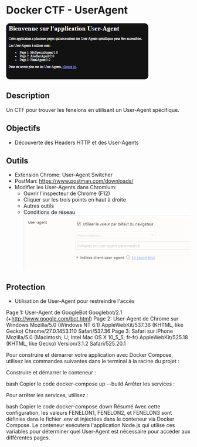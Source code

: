 # Docker CTF - UserAgent

![](readme_docs/70a20df0.png)

## Description

Un CTF pour trouver les fenelons en utilisant un User-Agent spécifique.

## Objectifs

- Découverte des Headers HTTP et des User-Agents

## Outils

- Extension Chrome: User-Agent Switcher
- PostMan: https://www.postman.com/downloads/
- Modifier les User-Agents dans Chromium:
  - Ouvrir l'inspecteur de Chrome (F12)
  - Cliquer sur les trois points en haut à droite
  - Autres outils
  - Conditions de réseau
![](.README_images/9f3e42cc.png)

## Protection

- Utilisation de User-Agent pour restreindre l'accès

Page 1: User-Agent de GoogleBot 	Googlebot/2.1 (+http://www.google.com/bot.html)
Page 2: User-Agent de Chrome sur Windows     Mozilla/5.0 (Windows NT 6.1) AppleWebKit/537.36 (KHTML, like Gecko) Chrome/27.0.1453.110 Safari/537.36
Page 3: Safari sur iPhone           Mozilla/5.0 (Macintosh; U; Intel Mac OS X 10_5_5; fr-fr) AppleWebKit/525.18 (KHTML, like Gecko) Version/3.1.2 Safari/525.20.1

Pour construire et démarrer votre application avec Docker Compose, utilisez les commandes suivantes dans le terminal à la racine du projet :

Construire et démarrer le conteneur :

bash
Copier le code
docker-compose up --build
Arrêter les services :

Pour arrêter les services, utilisez :

bash
Copier le code
docker-compose down
Résumé
Avec cette configuration, les valeurs FENELON1, FENELON2, et FENELON3 sont définies dans le fichier .env et injectées dans le conteneur via Docker Compose. Le conteneur exécutera l'application Node.js qui utilise ces variables pour déterminer quel User-Agent est nécessaire pour accéder aux différentes pages.